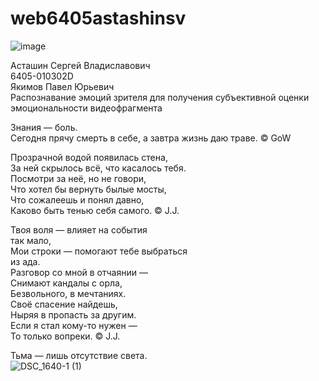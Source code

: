 # web6405astashinsv

  ![image](https://github.com/user-attachments/assets/85a7b9fa-afce-4c55-8a03-f15a315c82ab)

Асташин Сергей Владиславович  
6405-010302D  
Якимов Павел Юрьевич  
Распознавание эмоций зрителя для получения субъективной оценки эмоциональности видеофрагмента  

Знания — боль.  
Сегодня прячу смерть в себе, а завтра жизнь даю траве. © GoW  

Прозрачной водой появилась стена,  
За ней скрылось всё, что касалось тебя.  
Посмотри за неё, но не говори,  
Что хотел бы вернуть былые мосты,  
Что сожалеешь и понял давно,  
Каково быть тенью себя самого. © J.J.  
  
Твоя воля — влияет на события   
          так мало,  
Мои строки — помогают тебе выбраться  
          из ада.  
Разговор со мной в отчаянии —  
Снимают кандалы с орла,  
Безвольного, в мечтаниях.  
Своё спасение найдешь,  
Ныряя в пропасть за другим.  
Если я стал кому-то нужен —  
То только вопреки. © J.J.  
  
  
  
  
  
Тьма — лишь отсутствие света.  
![DSC_1640-1 (1)](https://github.com/user-attachments/assets/517007d8-048d-483a-8c4b-7d63362704a1)
